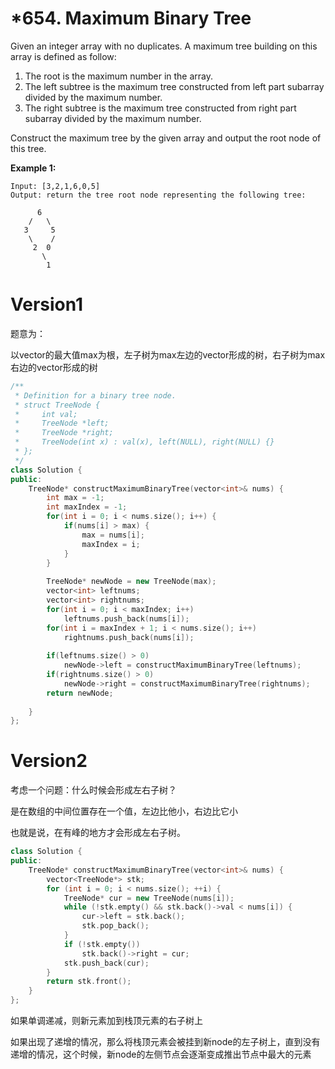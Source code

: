 # *654. Maximum Binary Tree

Given an integer array with no duplicates. A maximum tree building on this array is defined as follow:

1. The root is the maximum number in the array. 
2. The left subtree is the maximum tree constructed from left part subarray divided by the maximum number.
3. The right subtree is the maximum tree constructed from right part subarray divided by the maximum number.



Construct the maximum tree by the given array and output the root node of this tree.

**Example 1:**

```
Input: [3,2,1,6,0,5]
Output: return the tree root node representing the following tree:

      6
    /   \
   3     5
    \    / 
     2  0   
       \
        1
```





# Version1

题意为：

以vector的最大值max为根，左子树为max左边的vector形成的树，右子树为max右边的vector形成的树

```cpp
/**
 * Definition for a binary tree node.
 * struct TreeNode {
 *     int val;
 *     TreeNode *left;
 *     TreeNode *right;
 *     TreeNode(int x) : val(x), left(NULL), right(NULL) {}
 * };
 */
class Solution {
public:
    TreeNode* constructMaximumBinaryTree(vector<int>& nums) {
        int max = -1;
        int maxIndex = -1;
        for(int i = 0; i < nums.size(); i++) {
            if(nums[i] > max) {
                max = nums[i];
                maxIndex = i;
            }
        }
        
        TreeNode* newNode = new TreeNode(max);
        vector<int> leftnums;
        vector<int> rightnums;
        for(int i = 0; i < maxIndex; i++)
            leftnums.push_back(nums[i]);
        for(int i = maxIndex + 1; i < nums.size(); i++)
            rightnums.push_back(nums[i]);
      
        if(leftnums.size() > 0)
            newNode->left = constructMaximumBinaryTree(leftnums);
        if(rightnums.size() > 0)
            newNode->right = constructMaximumBinaryTree(rightnums);
        return newNode;
        
    }
};
```



# Version2

考虑一个问题：什么时候会形成左右子树？

是在数组的中间位置存在一个值，左边比他小，右边比它小

也就是说，在有峰的地方才会形成左右子树。



```cpp
class Solution {
public:
    TreeNode* constructMaximumBinaryTree(vector<int>& nums) {
        vector<TreeNode*> stk;
        for (int i = 0; i < nums.size(); ++i) {
            TreeNode* cur = new TreeNode(nums[i]);
            while (!stk.empty() && stk.back()->val < nums[i]) {
                cur->left = stk.back();
                stk.pop_back();
            }
            if (!stk.empty())
                stk.back()->right = cur;
            stk.push_back(cur);
        }
        return stk.front();
    }
};
```

如果单调递减，则新元素加到栈顶元素的右子树上

如果出现了递增的情况，那么将栈顶元素会被挂到新node的左子树上，直到没有递增的情况，这个时候，新node的左侧节点会逐渐变成推出节点中最大的元素